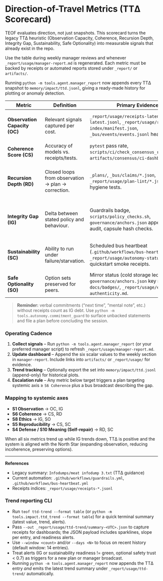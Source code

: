 <!-- markdownlint-disable MD013 -->
# Direction-of-Travel Metrics (TTΔ Scorecard)

TEOF evaluates direction, not just snapshots. This scorecard turns the legacy TTΔ heuristic (Observation Capacity, Coherence, Recursion Depth, Integrity Gap, Sustainability, Safe Optionality) into measurable signals that already exist in the repo.

Use the table during weekly manager reviews and whenever `_report/usage/manager-report.md` is regenerated. Each metric must be backed by receipts or automated reports stored under `_report/` or `artifacts/`.

Running `python -m tools.agent.manager_report` now appends every TTΔ snapshot to `memory/impact/ttd.jsonl`, giving a ready-made history for plotting or anomaly detection.

| Metric | Definition | Primary Evidence | Target | Recording |
| --- | --- | --- | --- | --- |
| **Observation Capacity (OC)** | Relevant signals captured per cost. | `_report/usage/receipts-latency-latest.jsonl`, `_report/usage/receipts-index/manifest.json`, `_bus/events/events.jsonl` heartbeats. | Latency p95 ≤ 5 min, no missing heartbeat > 30 min. | Log summary in manager report (`observation.capacity`). |
| **Coherence Score (CS)** | Accuracy of models vs. receipts/tests. | `pytest` pass rate, `scripts/ci/check_consensus_receipts.py`, `artifacts/consensus/ci-dashboard.txt`. | 100 % CI pass; consensus drift = 0. | Record as `coherence.score`. |
| **Recursion Depth (RD)** | Closed loops from observation → plan → correction. | `_plans/`, `_bus/claims/*.json`, `_report/usage/plan-lint/*.json` and plan hygiene tests. | Every contradiction produces a plan + closure receipt within 48 h. | Track open/closed ratio (`recursion.depth`). |
| **Integrity Gap (IG)** | Delta between stated policy and behaviour. | Guardrails badge, `scripts/policy_checks.sh`, `governance/anchors.json` append-only audit, capsule hash checks. | Zero unresolved failures; capsule/current symlink correct. | Record last failure timestamp (`integrity.gap`). |
| **Sustainability (SC)** | Ability to run under failure/starvation. | Scheduled bus heartbeat (`.github/workflows/bus-heartbeat.yml`), `_report/usage/autonomy-status.json`, quickstart smoke receipts. | Heartbeat succeeds for 7d; quickstart receipts regen ≤ daily. | Capture in manager report (`sustainability.signal`). |
| **Safe Optionality (SO)** | Option sets preserved for peers. | Mirror status (cold storage ledger), `governance/anchors.json` key registry, `docs/badges/`, `_report/usage/external-authenticity.md`. | ≥2 signed mirrors current; authenticity ≥0.7. | Record as `optional.safe`. |

> **Reminder:** verbal commitments (“next time”, “mental note”, etc.) without receipts count as IG debt. Use `python -m tools.autonomy.commitment_guard` to surface unbacked statements and file a plan before concluding the session.

### Operating Cadence

1. **Collect signals** – Run `python -m tools.agent.manager_report` (or your preferred manager script) to refresh `_report/usage/manager-report.md`.
2. **Update dashboard** – Append the six scalar values to the weekly section in `manager-report`. Include links into `artifacts/` or `_report/usage/` for evidence.
3. **Trend tracking** – Optionally export the set into `memory/impact/ttd.jsonl` (append-only) for historical plots.
4. **Escalation rule** – Any metric below target triggers a plan targeting systemic axis ≥ `S6 Coherence` plus a bus broadcast describing the gap.

### Mapping to systemic axes

- **S1 Observation** → OC, IG
- **S6 Coherence** → CS, RD
- **S8 Ethics** → IG, SO
- **S5 Reproducibility** → CS, SC
- **S4 Defense / S10 Meaning (Self-repair)** → RD, SC

When all six metrics trend up while IG trends down, TTΔ is positive and the system is aligned with the North Star (expanding observation, reducing incoherence, preserving options).

---

**References**
- Legacy summary: `Infodumps/meat infodump 3.txt` (TTΔ guidance)
- Current automation: `.github/workflows/guardrails.yml`, `.github/workflows/bus-heartbeat.yml`
- Receipts indices: `_report/usage/receipts-*.jsonl`

### Trend reporting CLI

- Run `teof ttd-trend --format table` (or `python -m tools.impact.ttd_trend --format table`) for a quick terminal summary (latest value, trend, alerts).
- Pass `--out _report/usage/ttd-trend/summary-<UTC>.json` to capture receipts for dashboards; the JSON payload includes sparklines, slope per entry, and readiness alerts.
- Use `--window <count>` and/or `--days <N>` to focus on recent history (default window: 14 entries).
- Treat alerts (IG or sustainability readiness != green, optional safety trust < 0.7) as triggers for a new plan or manager broadcast.
- Running `python -m tools.agent.manager_report` now appends the TTΔ entry *and* emits the latest trend summary under `_report/usage/ttd-trend/` automatically.
